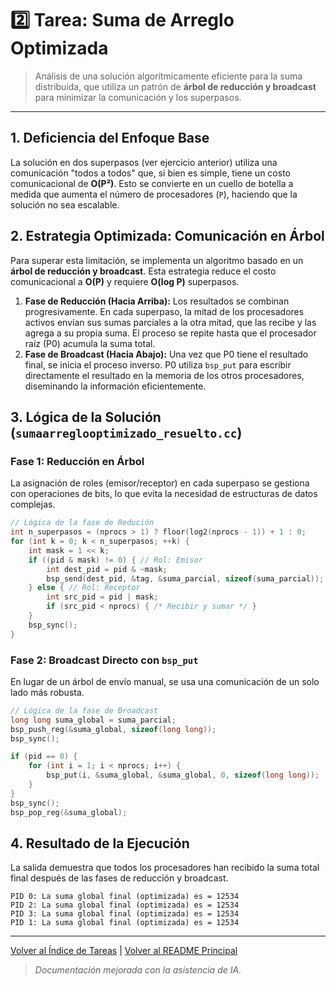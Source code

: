 # 2️⃣ Tarea: Suma de Arreglo Optimizada

> Análisis de una solución algorítmicamente eficiente para la suma distribuida, que utiliza un patrón de **árbol de reducción y broadcast** para minimizar la comunicación y los superpasos.

---

## 1. Deficiencia del Enfoque Base

La solución en dos superpasos (ver ejercicio anterior) utiliza una comunicación "todos a todos" que, si bien es simple, tiene un costo comunicacional de **O(P²)**. Esto se convierte en un cuello de botella a medida que aumenta el número de procesadores (`P`), haciendo que la solución no sea escalable.

## 2. Estrategia Optimizada: Comunicación en Árbol

Para superar esta limitación, se implementa un algoritmo basado en un **árbol de reducción y broadcast**. Esta estrategia reduce el costo comunicacional a **O(P)** y requiere **O(log P)** superpasos.

1.  **Fase de Reducción (Hacia Arriba):** Los resultados se combinan progresivamente. En cada superpaso, la mitad de los procesadores activos envían sus sumas parciales a la otra mitad, que las recibe y las agrega a su propia suma. El proceso se repite hasta que el procesador raíz (P0) acumula la suma total.
2.  **Fase de Broadcast (Hacia Abajo):** Una vez que P0 tiene el resultado final, se inicia el proceso inverso. P0 utiliza `bsp_put` para escribir directamente el resultado en la memoria de los otros procesadores, diseminando la información eficientemente.

## 3. Lógica de la Solución (`sumaarreglooptimizado_resuelto.cc`)

### Fase 1: Reducción en Árbol
La asignación de roles (emisor/receptor) en cada superpaso se gestiona con operaciones de bits, lo que evita la necesidad de estructuras de datos complejas.

```cpp
// Lógica de la fase de Redución
int n_superpasos = (nprocs > 1) ? floor(log2(nprocs - 1)) + 1 : 0;
for (int k = 0; k < n_superpasos; ++k) {
    int mask = 1 << k;
    if ((pid & mask) != 0) { // Rol: Emisor
        int dest_pid = pid & ~mask;
        bsp_send(dest_pid, &tag, &suma_parcial, sizeof(suma_parcial));
    } else { // Rol: Receptor
        int src_pid = pid | mask;
        if (src_pid < nprocs) { /* Recibir y sumar */ }
    }
    bsp_sync();
}
```

### Fase 2: Broadcast Directo con `bsp_put`
En lugar de un árbol de envío manual, se usa una comunicación de un solo lado más robusta.

```cpp
// Lógica de la fase de Broadcast
long long suma_global = suma_parcial; 
bsp_push_reg(&suma_global, sizeof(long long));
bsp_sync();

if (pid == 0) {
    for (int i = 1; i < nprocs; i++) {
        bsp_put(i, &suma_global, &suma_global, 0, sizeof(long long));
    }
}
bsp_sync();
bsp_pop_reg(&suma_global);
```

## 4. Resultado de la Ejecución

La salida demuestra que todos los procesadores han recibido la suma total final después de las fases de reducción y broadcast.

```text
PID 0: La suma global final (optimizada) es = 12534
PID 2: La suma global final (optimizada) es = 12534
PID 3: La suma global final (optimizada) es = 12534
PID 1: La suma global final (optimizada) es = 12534
```

---
[Volver al Índice de Tareas](../README.md) | [Volver al README Principal](../../README.md)

> *Documentación mejorada con la asistencia de IA.*
